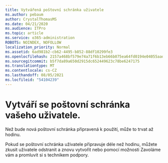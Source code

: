 ```yaml
---
title: Vytvářená poštovní schránka uživatele
ms.author: pebaum
author: CrystalThomasMS
ms.date: 04/21/2020
ms.audience: ITPro
ms.topic: article
ms.service: o365-administration
ROBOTS: NOINDEX, NOFOLLOW
localization_priority: Normal
ms.assetid: 6ad981b2-cb62-4495-b852-88df10299fe3
ms.openlocfilehash: 2157a468bf579e74a71f6b13eb66b075ea64fd0194e04055aadbea365eb2525b
ms.sourcegitcommit: b5f7da89a650d2915dc652449623c78be6247175
ms.translationtype: MT
ms.contentlocale: cs-CZ
ms.lasthandoff: 08/05/2021
ms.locfileid: "54104239"
---
```

# <a name="your-users-mailbox-is-being-created"></a>Vytváří se poštovní schránka vašeho uživatele.

Než bude nová poštovní schránka připravená k použití, může to trvat až hodinu.
  
Pokud se poštovní schránka uživatele připravuje déle než hodinu, můžete zkusit uživatele odstranit a znovu vytvořit nebo pomocí možnosti Zavoláme vám a promluvit si s technikem podpory.
  

